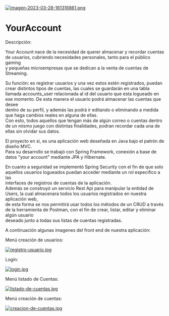 [![imagen-2023-03-28-161316861.png](https://i.postimg.cc/rFCpWZMG/imagen-2023-03-28-161316861.png)](https://postimg.cc/nCrZfksM)  

# YourAccount  

Descripción:  

Your Account nace de la necesidad de querer almacenar y recordar cuentas de usuarios, cubriendo necesidades personales, tanto para el público gaming    
y pequeñas microempresas que se dedican a la venta de cuentas de Streaming.  

Su función: es registrar usuarios y una vez estos estén registrados, puedan crear distintos tipos de cuentas, las cuales se guardarán en una tabla llamada   accounts_user relacionada al id del usuario que esta logueado en ese momento. De esta manera el usuario podrá almacenar las cuentas que desee  
dentro de su perfil, y además las podrá ir editando o eliminando a medida que haga cambios reales en alguna de ellas.  
Con esto, todos aquellos que tengan más de algún correo o cuentas dentro de un mismo juego con distintas finalidades, podran recordar cada una de ellas sin olvidar sus    datos.

El proyecto en si, es una aplicación web deseñada en Java bajo el patrón de diseño MVC.  
Para su desarrollo se trabajó con Spring Framework, conexión a base de datos "your account" mediante JPA y Hibernate.
  
En cuanto a seguridad se implementó Spring Security con el fin de que solo aquellos usuarios logueados puedan acceder mediante un rol especifico a las  
interfaces de registros de cuentas de la aplicación.  
Además se construyó un servicio Rest Api para manipular la entidad de Users, la cual almacenara todos los usuarios registrados en nuestra aplicación web,  
de esta forma se nos permitirá usar todos los métodos de un CRUD a través de la herramienta de Postman, con el fin de crear, listar, editar y eliminar algún usuario  
deseado junto a todas sus listas de cuentas registradas.

A continuación algunas imagenes del front end de nuestra aplicación:  

Menú creación de usuarios:  

[![registro-usuario.jpg](https://i.postimg.cc/Hkb5K9wB/registro-usuario.jpg)](https://postimg.cc/v4Hcx9SV)  

Login:  

[![login.jpg](https://i.postimg.cc/1z9gdh53/login.jpg)](https://postimg.cc/4YSNK09D)  

Menú listado de Cuentas:  

[![listado-de-cuentas.jpg](https://i.postimg.cc/667hcRm1/listado-de-cuentas.jpg)](https://postimg.cc/MXSRKcxy)  

Menú creación de cuentas:  

[![creacion-de-cuentas.jpg](https://i.postimg.cc/d0xyZNwQ/creacion-de-cuentas.jpg)](https://postimg.cc/DW1ZtgSR)  

